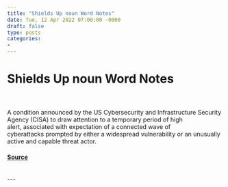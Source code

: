 ```yaml
---
title: "Shields Up noun Word Notes"
date: Tue, 12 Apr 2022 07:00:00 -0000
draft: false
type: posts
categories: 
- 
---
```

# Shields Up noun Word Notes

<br/>

<br/>
A condition announced by the US Cybersecurity and Infrastructure Security Agency (CISA) to draw attention to a temporary period of high alert, associated with expectation of a connected wave of cyberattacks prompted by either a widespread vulnerability or an unusually active and capable threat actor.

#### [Source](https://thecyberwire.com/podcasts/word-notes/93/notes)

<br/>
---
